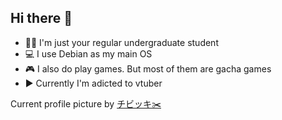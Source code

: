 ## Hi there 👋

- 👨‍🎓 I'm just your regular undergraduate student
- 💻 I use Debian as my main OS
- 🎮 I also do play games. But most of them are gacha games
- ▶️ Currently I'm adicted to vtuber

Current profile picture by [チビッキ✂️](https://twitter.com/Chibikki_ikki/)

<!--
**ekickx/ekickx** is a ✨ _special_ ✨ repository because its `README.md` (this file) appears on your GitHub profile.

Here are some ideas to get you started:

- 🔭 I’m currently working on ...
- 🌱 I’m currently learning ...
- 👯 I’m looking to collaborate on ...
- 🤔 I’m looking for help with ...
- 💬 Ask me about ...
- 📫 How to reach me: ...
- 😄 Pronouns: ...
- ⚡ Fun fact: ...
-->
